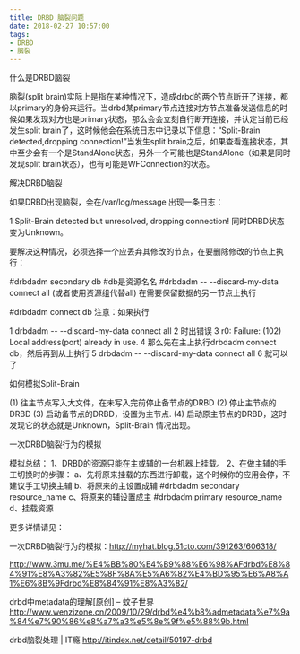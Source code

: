 ```yaml
---
title: DRBD 脑裂问题
date: 2018-02-27 10:57:00
tags:
- DRBD
- 脑裂
---
```


什么是DRBD脑裂

脑裂(split brain)实际上是指在某种情况下，造成drbd的两个节点断开了连接，都以primary的身份来运行。当drbd某primary节点连接对方节点准备发送信息的时候如果发现对方也是primary状态，那么会会立刻自行断开连接，并认定当前已经发生split brain了，这时候他会在系统日志中记录以下信息：“Split-Brain detected,dropping connection!”当发生split brain之后，如果查看连接状态，其中至少会有一个是StandAlone状态，另外一个可能也是StandAlone（如果是同时发现split brain状态），也有可能是WFConnection的状态。

解决DRBD脑裂

如果DRBD出现脑裂，会在/var/log/message 出现一条日志：

1
Split-Brain detected but unresolved, dropping connection!
同时DRBD状态变为Unknown。

要解决这种情况，必须选择一个应丢弃其修改的节点，在要删除修改的节点上执行：

#drbdadm secondary db  #db是资源名名
#drbdadm -- --discard-my-data connect all (或者使用资源组代替all)
在需要保留数据的另一节点上执行

#drbdadm connect db
注意：如果执行

1
drbdadm -- --discard-my-data connect all 
2
时出错误
3
r0: Failure: (102) Local address(port) already in use.
4
那么先在主上执行drbdadm connect db，然后再到从上执行
5
drbdadm -- --discard-my-data connect all 
6
就可以了

如何模拟Split-Brain

(1) 往主节点写入大文件，在未写入完前停止备节点的DRBD
(2) 停止主节点的DRBD
(3) 启动备节点的DRBD，设置为主节点.
(4) 启动原主节点的DRBD，这时发现它的状态就是Unknown，Split-Brain 情况出现。

一次DRBD脑裂行为的模拟

模拟总结：
1、DRBD的资源只能在主或辅的一台机器上挂载。
2、在做主辅的手工切换时的步骤：
a、先将原来挂载的东西进行卸载，这个时候你的应用会停，不建议手工切换主辅
b、将原来的主设置成辅 #drbdadm secondary resource_name
c、将原来的辅设置成主 #drbdadm primary resource_name
d、挂载资源

更多详情请见：

一次DRBD脑裂行为的模拟：http://myhat.blog.51cto.com/391263/606318/

http://www.3mu.me/%E4%BB%80%E4%B9%88%E6%98%AFdrbd%E8%84%91%E8%A3%82%E5%8F%8A%E5%A6%82%E4%BD%95%E6%A8%A1%E6%8B%9Fdrbd%E8%84%91%E8%A3%82/

drbd中metadata的理解[原创] – 蚊子世界
http://www.wenzizone.cn/2009/10/29/drbd%e4%b8%admetadata%e7%9a%84%e7%90%86%e8%a7%a3%e5%8e%9f%e5%88%9b.html

drbd脑裂处理 | IT瘾
http://itindex.net/detail/50197-drbd
